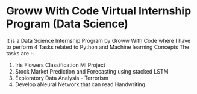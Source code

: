 # Groww With Code Virtual Internship Program (Data Science)
It is a  Data Science Internship Program by Groww With Code where I have to perform 4 Tasks related to Python and Machine learning Concepts
The tasks are :- 
1. Iris Flowers Classification Ml Project
2. Stock Market Prediction and Forecasting using stacked LSTM
3. Exploratory Data Analysis - Terrorism
4. Develop aNeural Network that can read Handwriting
